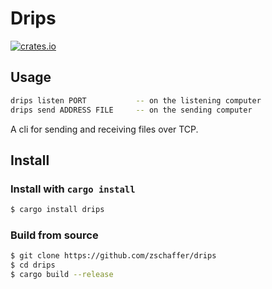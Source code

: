 # Drips
[![crates.io](https://img.shields.io/crates/v/drips.svg)](https://crates.io/crates/drips)

## Usage

```bash
drips listen PORT           -- on the listening computer
drips send ADDRESS FILE     -- on the sending computer
```
A cli for sending and receiving files over TCP.


## Install

### Install with `cargo install`

```bash
$ cargo install drips
```

### Build from source

```bash
$ git clone https://github.com/zschaffer/drips
$ cd drips
$ cargo build --release
```

